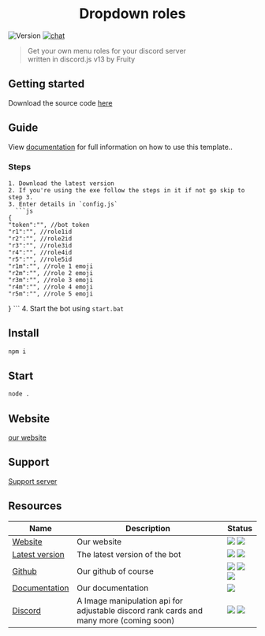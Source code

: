 <h1 align="center">Dropdown roles</h1>
<p>
  <img alt="Version" src="https://img.shields.io/github/v/release/Fruityisgood/dropdown-roles?include_prereleases&label=version" />
  </a>
  <a href="https://discord.gg/vWPf6radPk"><img alt="chat" src="https://img.shields.io/badge/chat-23458%20online-brightgreen" />
  </a>
    
> Get your own menu roles for your discord server<BR>
> written in discord.js v13 by Fruity

## Getting started
Download the source code [here](https://github.com/Fruityisgood/dropdown-roles/releases/latest/)
	
## Guide
  View [documentation](https://Fruityisgood.github.io/dropdown-roles/docs) for full information on how to use this template..
  ### Steps
	1. Download the latest version
	2. If you're using the exe follow the steps in it if not go skip to step 3.
	3. Enter details in `config.js`
	  ```js
	{
    "token":"", //bot token
    "r1":"", //role1id
    "r2":"", //role2id
    "r3":"", //role3id
    "r4":"", //role4id
    "r5":"", //role5id
    "r1m":"", //role 1 emoji
    "r2m":"", //role 2 emoji
    "r3m":"", //role 3 emoji
    "r4m":"", //role 4 emoji
    "r5m":"", //role 5 emoji
  
}
	```
	4. Start the bot using `start.bat`
## Install
```sh
npm i
```
	
## Start
```sh
node .
```
	
## Website
  [our website](https://fruityisgood.github.io/dropdown-roles/)
## Support
  [Support server](https://discord.gg/vWPf6radPk)
	
## Resources
<table>
	<thead>
		<tr>
		<th>Name</th>
		<th>Description</th>
		<th>Status</th>
		</tr>
	</thead>
	<tbody>
		<tr>
			<td><a href="https://github.com/fosscord/fosscord">Website</a></td>
			<td>Our website</td>
			<td>
				<img src="https://img.shields.io/badge/-website-blue">
				<img src="https://img.shields.io/website?down_color=red&down_message=down&up_color=green&up_message=up&url=https%3A%2F%2Ffruityisgood.github.io%2Fdropdown-roles">
			</td>
		</tr>
		<tr>
			<td>
				<a href="https://github.com/Fruityisgood/dropdown-roles/releases/latest">Latest version</a>
			</td>
			<td>
				The latest version of the bot
			</td>
			<td>
				<img src="https://img.shields.io/github/downloads/Fruityisgood/dropdown-roles/latest/total">
        <img src="https://img.shields.io/github/v/release/Fruityisgood/dropdown-roles?color=yellow&include_prereleases">
			</td>
		</tr>
		<tr>
			<td>
				<a href="https://github.com/Fruityisgood/dropdown-roles/#Getting started">
		Github
		</a>
			</td>
			<td>
				Our github of course
			</td>
			<td>
				<img src="https://img.shields.io/github/languages/top/Fruityisgood/dropdown-roles?color=red">
				<img src="https://img.shields.io/badge/Javascript-43.0%25-yellow">
        <img src="https://img.shields.io/badge/Batchfile-0.3%25-brightgreen">
			</td>
		</tr>
		<tr>
			<td>
				<a href="https://fruityisgood.github.io/dropdown-roles/docs">
				Documentation
				</a>
			</td>
			<td>Our documentation</td>
			<td>
				<img src="https://img.shields.io/badge/not%20done-grey">
			</td>
		</tr>
		<tr>
			<td>
				<a href="https://discord.gg/vWPf6radPk">
				Discord
				</a>
			</td>
			<td>A Image manipulation api for adjustable discord rank cards and many more (coming soon)</td>
			<td>
				<img src="https://img.shields.io/badge/chat-23458%20online-brightgreen">
        <img src="https://img.shields.io/badge/members-578K-orange">
			</td>
		</tr>
	</tbody>
</table>
